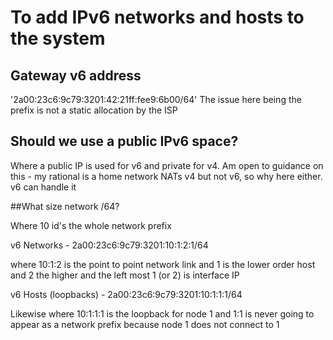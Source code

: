 # To add IPv6 networks and hosts to the system
## Gateway v6 address
'2a00:23c6:9c79:3201:42:21ff:fee9:6b00/64'
The issue here being the prefix is not a static allocation by the ISP
## Should we use a public IPv6 space?
Where a public IP is used for v6 and private for v4. Am open to guidance on this - my rational is a home network NATs v4 but not v6, so why here either. v6 can handle it

##What size network /64?


Where 10 id's the whole network prefix

v6 Networks - 2a00:23c6:9c79:3201:10:1:2:1/64

where 10:1:2 is the point to point network link
and 1 is the lower order host and 2 the higher
and the left most 1 (or 2) is interface IP

v6 Hosts (loopbacks) - 2a00:23c6:9c79:3201:10:1:1:1/64

Likewise where 10:1:1:1 is the loopback for node 1
and 1:1 is never going to appear as a network prefix because node 1 does not connect to 1
